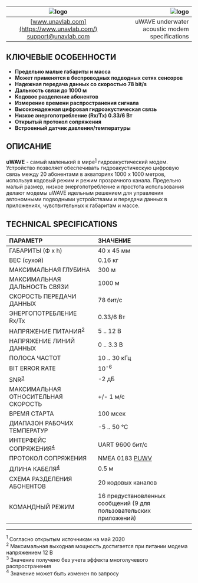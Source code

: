 | ![logo](https://ucnl.github.io/documentation/sm_logo.png) | ![logo](https://ucnl.github.io/documentation/def_modem_yellow.png) |
| :---: | ---: |
| [www.unavlab.com](https://www.unavlab.com/) <br/> [support@unavlab.com](mailto:support@unavlab.com) | uWAVE underwater acoustic modem specifications |

## КЛЮЧЕВЫЕ ОСОБЕННОСТИ

* **Предельно малые габариты и масса**
* **Может применятся в беспроводных подводных сетях сенсоров**
* **Надежная передача данных со скоростью 78 bit/s**
* **Дальность связи до 1000 м**
* **Кодовое разделение абонентов**
* **Измерение времени распространения сигнала**
* **Высоконадежная цифровая гидроакустическая связь**
* **Низкое энергопотребление (Rx/Tx) 0.33/6 Вт**
* **Открытый протокол сопряжения**
* **Встроенный датчик давления/температуры**

## ОПИСАНИЕ

**uWAVE** - самый маленький в мире<sup>[1](#footnote1)</sup> гидроакустический модем. Устройство позволяет обеспечивать гидроакустическую 
цифровую связь между 20 абонентами в акваториях 1000 х 1000 метров, используя кодовый режим и режим прозрачного канала. Предельно малый 
размер, низкое энергопотребление и простота использования делают модемы uWAVE идельным решением для управления автономными подводными 
устройствами и передачи данных в приложениях, чувствительных к габаритам и массе.

<div style="page-break-after: always;"></div>

## TECHNICAL SPECIFICATIONS

| ПАРАМЕТР | ЗНАЧЕНИЕ |
| :--- | :--- |
| ГАБАРИТЫ (Ф х h) | 40 x 45 мм |
| ВЕС (сухой) | 0.16 кг |
| МАКСИМАЛЬНАЯ ГЛУБИНА | 300 м |
| МАКСИМАЛЬНАЯ ДАЛЬНОСТЬ СВЯЗИ | 1000 м |
| СКОРОСТЬ ПЕРЕДАЧИ ДАННЫХ | 78 бит/с |
| ЭНЕРГОПОТРЕБЛЕНИЕ Rx/Tx | 0.33/6 Вт |
| НАПРЯЖЕНИЕ ПИТАНИЯ<sup>[2](#footnote2)</sup> | 5 .. 12 В |
| НАПРЯЖЕНИЕ ЛИНИЙ ДАННЫХ | 0 .. 3.3 В |
| ПОЛОСА ЧАСТОТ | 10 .. 30 кГц |
| BIT ERROR RATE | 10<sup>-6</sup> |
| SNR<sup>[3](#footnote3)</sup> | -2 дБ |
| МАКСИМАЛЬНАЯ ОТНОСИТЕЛЬНАЯ СКОРОСТЬ | +/- 1 м/с |
| ВРЕМЯ СТАРТА | 100 мсек |
| ДИАПАЗОН РАБОЧИХ ТЕМПЕРАТУР | -5 .. 50 °C |
| ИНТЕРФЕЙС СОПРЯЖЕНИЯ<sup>[4](#footnote4)</sup> | UART 9600 бит/с |
| ПРОТОКОЛ СОПРЯЖЕНИЯ | NMEA 0183 [PUWV](/documentation/RU/uWAVE/uWAVE_Protocol_Specification_ru.md) |
| ДЛИНА КАБЕЛЯ<sup>[4](#footnote4)</sup> | 0.5 м |
| СХЕМА РАЗДЕЛЕНИЯ АБОНЕНТОВ | 20 кодовых каналов |
| КОМАНДНЫЙ РЕЖИМ| 16 предустановленных сообщений (9 для пользовательских приложений) |
  
________________
<a name="footnote1"><sup>1</sup></a> Согласно открытым источникам на май 2020  
<a name="footnote2"><sup>2</sup></a> Максимальная выходная мощность достигается при питании модема напряжением 12 В  
<a name="footnote3"><sup>3</sup></a> Значение получено без учета эффекта многолучевого распространения   
<a name="footnote4"><sup>4</sup></a> Значение может быть изменен по запросу  
 
